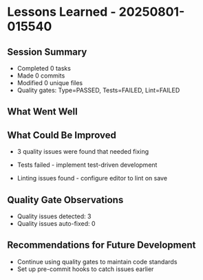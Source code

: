 # Lessons Learned - 20250801-015540

## Session Summary

- Completed 0 tasks
- Made 0 commits
- Modified 0 unique files
- Quality gates: Type=PASSED, Tests=FAILED, Lint=FAILED

## What Went Well

## What Could Be Improved

- 3 quality issues were found that needed fixing

- Tests failed - implement test-driven development
- Linting issues found - configure editor to lint on save

## Quality Gate Observations

- Quality issues detected: 3
- Quality issues auto-fixed: 0

## Recommendations for Future Development

- Continue using quality gates to maintain code standards
- Set up pre-commit hooks to catch issues earlier
